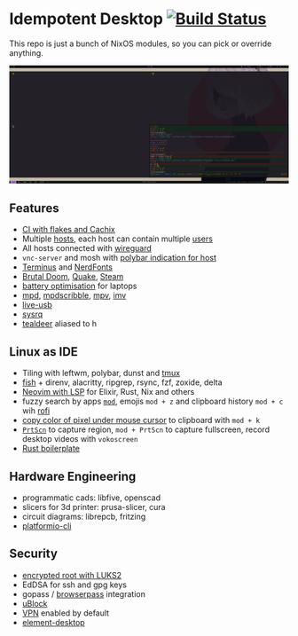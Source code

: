 # Idempotent Desktop [![Build Status](https://github.com/ksevelyar/idempotent-desktop/workflows/build/badge.svg)](https://github.com/ksevelyar/idempotent-desktop/actions)

This repo is just a bunch of NixOS modules, so you can pick or override anything. 

![leftwm](/assets/screens/leftwm.png)

## Features

* [CI with flakes and Cachix](/.github/workflows/build.yml)
* Multiple [hosts](https://github.com/ksevelyar/idempotent-desktop/tree/main/hosts), each host can contain multiple [users](https://github.com/ksevelyar/idempotent-desktop/tree/main/users)
* All hosts connected with [wireguard](https://github.com/ksevelyar/idempotent-desktop/blob/198d0192d958e871d184f85338c35440ae033c25/hosts/skynet.nix#L57-L135)
* `vnc-server` and mosh with [polybar indication for host](/assets/screens/polybar-sshd-vnc-server.png)
* [Terminus](http://terminus-font.sourceforge.net/shots.html) and [NerdFonts](/sys/fonts.nix)
* [Brutal Doom](https://github.com/ksevelyar/brutal-doom), [Quake](https://github.com/ksevelyar/quake), [Steam](https://github.com/ksevelyar/idempotent-desktop/blob/main/packages/games.nix)
* [battery optimisation](/hardware/power-management.nix) for laptops
* [mpd](/services/mpd.nix), [mpdscribble](https://listenbrainz.org/user/ksevelyar/), [mpv](/users/shared/.config/mpv), [imv][imv] 
* [live-usb](/live-usb/live-usb.nix)
* [sysrq](https://www.kernel.org/doc/html/latest/admin-guide/sysrq.html#what-are-the-command-keys) 
* [tealdeer](https://github.com/dbrgn/tealdeer) aliased to h

## Linux as IDE

* Tiling with leftwm, polybar, dunst and [tmux](/main/packages/tmux.nix)
* [fish](/doc/fish.md) + direnv, alacritty, ripgrep, rsync, fzf, zoxide, delta 
* [Neovim with LSP](https://github.com/ksevelyar/idempotent-desktop/blob/main/users/shared/.config/nvim/init.vim) for Elixir, Rust, Nix and others
* fuzzy search by apps [`mod`](/doc/run-rofi-with-one-key.md), emojis `mod + z` and clipboard history `mod + c` wih [rofi](https://github.com/ksevelyar/idempotent-desktop/blob/main/users/shared/.config/rofi/grey.rasi) 
* [copy color of pixel under mouse cursor](/sys/scripts.nix) to clipboard with `mod + k`
* [`PrtScn`](https://github.com/ksevelyar/idempotent-desktop/blob/6adfa52b3404d4f28f1c1b803b40bc5a86c3fde2/users/shared/.config/leftwm/config.toml#L197) to capture region, `mod + PrtScn` to capture fullscreen, record desktop videos with `vokoscreen`
* [Rust boilerplate](https://github.com/rusty-cluster/rust-boilerplate)

## Hardware Engineering

* programmatic cads: libfive, openscad
* slicers for 3d printer: prusa-slicer, cura 
* circuit diagrams: librepcb, fritzing 
* [platformio-cli](https://jeelabs.org/2018/getting-started-bp/)

## Security

* [encrypted root with LUKS2](/doc/encrypted-root.md)
* EdDSA for ssh and gpg keys
* gopass / [browserpass](https://github.com/browserpass/browserpass-extension#available-keyboard-shortcuts) integration
* [uBlock](https://github.com/gorhill/uBlock)
* [VPN](https://github.com/ksevelyar/idempotent-desktop/blob/main/services/vpn.nix) enabled by default
* [element-desktop](https://matrix.org/)

[imv]: /users/shared/.config/imv/config
